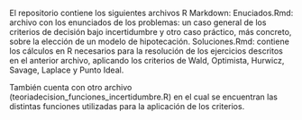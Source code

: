 El repositorio contiene los siguientes archivos R Markdown: 
Enuciados.Rmd: archivo con los enunciados de los problemas: un caso general de los criterios de decisión bajo incertidumbre y otro caso práctico, más concreto, sobre la elección de un modelo de hipotecación.
Soluciones.Rmd: contiene los cálculos en R necesarios para la resolución de los ejercicios descritos en el anterior archivo, aplicando los criterios de Wald, Optimista, Hurwicz, Savage, Laplace y Punto Ideal.

También cuenta con otro archivo (teoriadecision_funciones_incertidumbre.R) en el cual se encuentran las distintas funciones utilizadas para la aplicación de los criterios.

